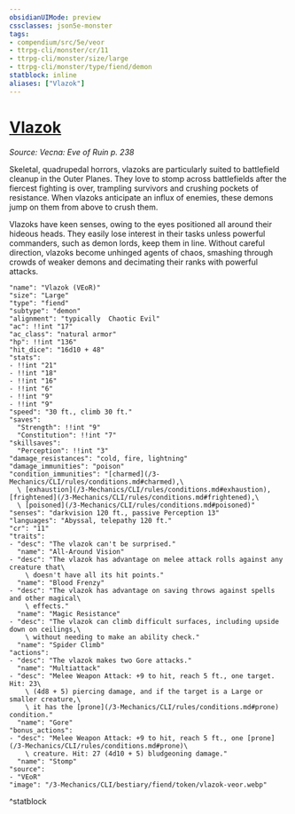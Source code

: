 ```yaml
---
obsidianUIMode: preview
cssclasses: json5e-monster
tags:
- compendium/src/5e/veor
- ttrpg-cli/monster/cr/11
- ttrpg-cli/monster/size/large
- ttrpg-cli/monster/type/fiend/demon
statblock: inline
aliases: ["Vlazok"]
---
```

# [Vlazok](3-Mechanics\CLI\bestiary\fiend/vlazok-veor.md)
*Source: Vecna: Eve of Ruin p. 238*  

Skeletal, quadrupedal horrors, vlazoks are particularly suited to battlefield cleanup in the Outer Planes. They love to stomp across battlefields after the fiercest fighting is over, trampling survivors and crushing pockets of resistance. When vlazoks anticipate an influx of enemies, these demons jump on them from above to crush them.

Vlazoks have keen senses, owing to the eyes positioned all around their hideous heads. They easily lose interest in their tasks unless powerful commanders, such as demon lords, keep them in line. Without careful direction, vlazoks become unhinged agents of chaos, smashing through crowds of weaker demons and decimating their ranks with powerful attacks.

```statblock
"name": "Vlazok (VEoR)"
"size": "Large"
"type": "fiend"
"subtype": "demon"
"alignment": "typically  Chaotic Evil"
"ac": !!int "17"
"ac_class": "natural armor"
"hp": !!int "136"
"hit_dice": "16d10 + 48"
"stats":
- !!int "21"
- !!int "18"
- !!int "16"
- !!int "6"
- !!int "9"
- !!int "9"
"speed": "30 ft., climb 30 ft."
"saves":
  "Strength": !!int "9"
  "Constitution": !!int "7"
"skillsaves":
  "Perception": !!int "3"
"damage_resistances": "cold, fire, lightning"
"damage_immunities": "poison"
"condition_immunities": "[charmed](/3-Mechanics/CLI/rules/conditions.md#charmed),\
  \ [exhaustion](/3-Mechanics/CLI/rules/conditions.md#exhaustion), [frightened](/3-Mechanics/CLI/rules/conditions.md#frightened),\
  \ [poisoned](/3-Mechanics/CLI/rules/conditions.md#poisoned)"
"senses": "darkvision 120 ft., passive Perception 13"
"languages": "Abyssal, telepathy 120 ft."
"cr": "11"
"traits":
- "desc": "The vlazok can't be surprised."
  "name": "All-Around Vision"
- "desc": "The vlazok has advantage on melee attack rolls against any creature that\
    \ doesn't have all its hit points."
  "name": "Blood Frenzy"
- "desc": "The vlazok has advantage on saving throws against spells and other magical\
    \ effects."
  "name": "Magic Resistance"
- "desc": "The vlazok can climb difficult surfaces, including upside down on ceilings,\
    \ without needing to make an ability check."
  "name": "Spider Climb"
"actions":
- "desc": "The vlazok makes two Gore attacks."
  "name": "Multiattack"
- "desc": "Melee Weapon Attack: +9 to hit, reach 5 ft., one target. Hit: 23\
    \ (4d8 + 5) piercing damage, and if the target is a Large or smaller creature,\
    \ it has the [prone](/3-Mechanics/CLI/rules/conditions.md#prone) condition."
  "name": "Gore"
"bonus_actions":
- "desc": "Melee Weapon Attack: +9 to hit, reach 5 ft., one [prone](/3-Mechanics/CLI/rules/conditions.md#prone)\
    \ creature. Hit: 27 (4d10 + 5) bludgeoning damage."
  "name": "Stomp"
"source":
- "VEoR"
"image": "/3-Mechanics/CLI/bestiary/fiend/token/vlazok-veor.webp"
```
^statblock
